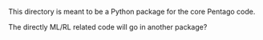 This directory is meant to be a Python package for the core Pentago code.

The directly ML/RL related code will go in another package?
